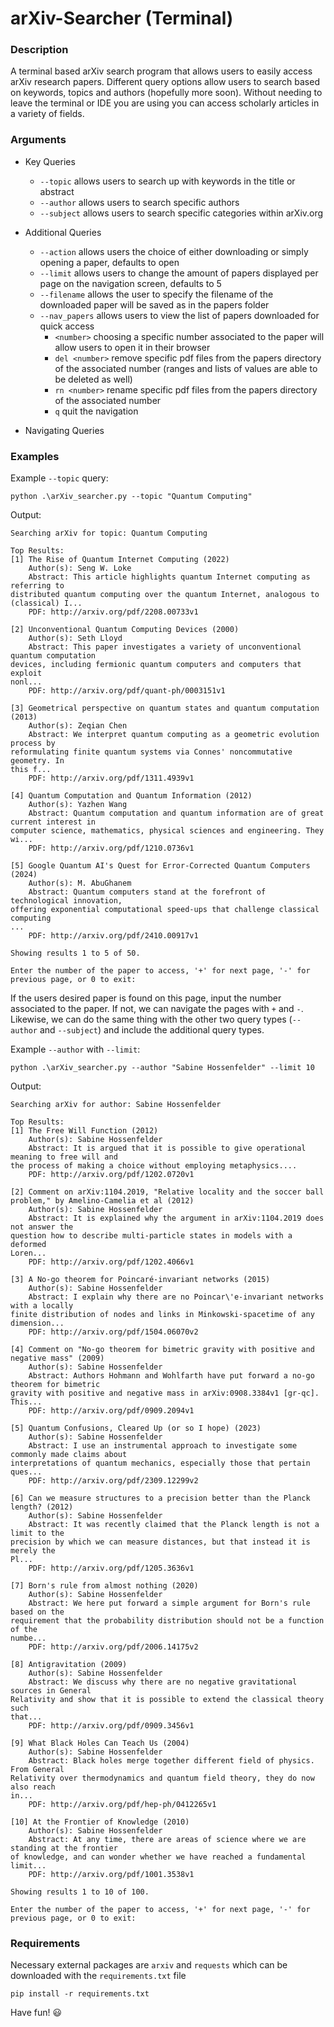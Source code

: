 # arXiv-Searcher (Terminal)

### Description
A terminal based arXiv search program that allows users to easily access arXiv research papers. Different query options allow users to search based on keywords, topics and authors (hopefully more soon). Without needing to leave the terminal or IDE you are using you can access scholarly articles in a variety of fields. 

### Arguments
- Key Queries
    - `--topic` allows users to search up with keywords in the title or abstract
    - `--author` allows users to search specific authors
    - `--subject` allows users to search specific categories within arXiv.org

- Additional Queries
    - `--action` allows users the choice of either downloading or simply opening a paper, defaults to open
    - `--limit` allows users to change the amount of papers displayed per page on the navigation screen, defaults to 5
    - `--filename` allows the user to specify the filename of the downloaded paper will be saved as in the papers folder
    - `--nav_papers` allows users to view the list of papers downloaded for quick access
        - `<number>` choosing a specific number associated to the paper will allow users to open it in their browser
        - `del <number>` remove specific pdf files from the papers directory of the associated number (ranges and lists of values are able to be deleted as well)
        - `rn <number>` rename specific pdf files from the papers directory of the associated number
        - `q` quit the navigation

- Navigating Queries

### Examples

Example `--topic` query:
```
python .\arXiv_searcher.py --topic "Quantum Computing" 
```
Output:
```
Searching arXiv for topic: Quantum Computing

Top Results:
[1] The Rise of Quantum Internet Computing (2022)
    Author(s): Seng W. Loke
    Abstract: This article highlights quantum Internet computing as referring to
distributed quantum computing over the quantum Internet, analogous to
(classical) I...
    PDF: http://arxiv.org/pdf/2208.00733v1

[2] Unconventional Quantum Computing Devices (2000)
    Author(s): Seth Lloyd
    Abstract: This paper investigates a variety of unconventional quantum computation
devices, including fermionic quantum computers and computers that exploit
nonl...
    PDF: http://arxiv.org/pdf/quant-ph/0003151v1

[3] Geometrical perspective on quantum states and quantum computation (2013)
    Author(s): Zeqian Chen
    Abstract: We interpret quantum computing as a geometric evolution process by
reformulating finite quantum systems via Connes' noncommutative geometry. In
this f...
    PDF: http://arxiv.org/pdf/1311.4939v1

[4] Quantum Computation and Quantum Information (2012)
    Author(s): Yazhen Wang
    Abstract: Quantum computation and quantum information are of great current interest in
computer science, mathematics, physical sciences and engineering. They wi...
    PDF: http://arxiv.org/pdf/1210.0736v1

[5] Google Quantum AI's Quest for Error-Corrected Quantum Computers (2024)
    Author(s): M. AbuGhanem
    Abstract: Quantum computers stand at the forefront of technological innovation,
offering exponential computational speed-ups that challenge classical computing
...
    PDF: http://arxiv.org/pdf/2410.00917v1

Showing results 1 to 5 of 50.

Enter the number of the paper to access, '+' for next page, '-' for previous page, or 0 to exit:
```

If the users desired paper is found on this page, input the number associated to the paper. If not, we can navigate the pages with `+` and `-`. Likewise, we can do the same thing with the other two query types (`--author` and `--subject`) and include the additional query types.

Example `--author` with `--limit`:
```
python .\arXiv_searcher.py --author "Sabine Hossenfelder" --limit 10
```
Output:
```
Searching arXiv for author: Sabine Hossenfelder

Top Results:
[1] The Free Will Function (2012)
    Author(s): Sabine Hossenfelder
    Abstract: It is argued that it is possible to give operational meaning to free will and
the process of making a choice without employing metaphysics....
    PDF: http://arxiv.org/pdf/1202.0720v1

[2] Comment on arXiv:1104.2019, "Relative locality and the soccer ball problem," by Amelino-Camelia et al (2012)
    Author(s): Sabine Hossenfelder
    Abstract: It is explained why the argument in arXiv:1104.2019 does not answer the
question how to describe multi-particle states in models with a deformed
Loren...
    PDF: http://arxiv.org/pdf/1202.4066v1

[3] A No-go theorem for Poincaré-invariant networks (2015)
    Author(s): Sabine Hossenfelder
    Abstract: I explain why there are no Poincar\'e-invariant networks with a locally
finite distribution of nodes and links in Minkowski-spacetime of any dimension...
    PDF: http://arxiv.org/pdf/1504.06070v2

[4] Comment on "No-go theorem for bimetric gravity with positive and negative mass" (2009)
    Author(s): Sabine Hossenfelder
    Abstract: Authors Hohmann and Wohlfarth have put forward a no-go theorem for bimetric
gravity with positive and negative mass in arXiv:0908.3384v1 [gr-qc]. This...
    PDF: http://arxiv.org/pdf/0909.2094v1

[5] Quantum Confusions, Cleared Up (or so I hope) (2023)
    Author(s): Sabine Hossenfelder
    Abstract: I use an instrumental approach to investigate some commonly made claims about
interpretations of quantum mechanics, especially those that pertain ques...
    PDF: http://arxiv.org/pdf/2309.12299v2

[6] Can we measure structures to a precision better than the Planck length? (2012)
    Author(s): Sabine Hossenfelder
    Abstract: It was recently claimed that the Planck length is not a limit to the
precision by which we can measure distances, but that instead it is merely the
Pl...
    PDF: http://arxiv.org/pdf/1205.3636v1

[7] Born's rule from almost nothing (2020)
    Author(s): Sabine Hossenfelder
    Abstract: We here put forward a simple argument for Born's rule based on the
requirement that the probability distribution should not be a function of the
numbe...
    PDF: http://arxiv.org/pdf/2006.14175v2

[8] Antigravitation (2009)
    Author(s): Sabine Hossenfelder
    Abstract: We discuss why there are no negative gravitational sources in General
Relativity and show that it is possible to extend the classical theory such
that...
    PDF: http://arxiv.org/pdf/0909.3456v1

[9] What Black Holes Can Teach Us (2004)
    Author(s): Sabine Hossenfelder
    Abstract: Black holes merge together different field of physics. From General
Relativity over thermodynamics and quantum field theory, they do now also reach
in...
    PDF: http://arxiv.org/pdf/hep-ph/0412265v1

[10] At the Frontier of Knowledge (2010)
    Author(s): Sabine Hossenfelder
    Abstract: At any time, there are areas of science where we are standing at the frontier
of knowledge, and can wonder whether we have reached a fundamental limit...
    PDF: http://arxiv.org/pdf/1001.3538v1

Showing results 1 to 10 of 100.

Enter the number of the paper to access, '+' for next page, '-' for previous page, or 0 to exit:
```

### Requirements
Necessary external packages are `arxiv` and `requests` which can be downloaded with the `requirements.txt` file
```
pip install -r requirements.txt
```

Have fun! :smiley: